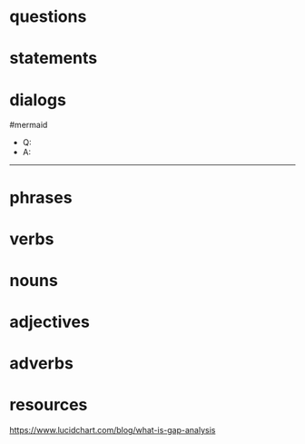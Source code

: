 # questions

# statements


# dialogs
#mermaid 

- Q:
- A:

---

# phrases

# verbs

# nouns

# adjectives

# adverbs

# resources





https://www.lucidchart.com/blog/what-is-gap-analysis
